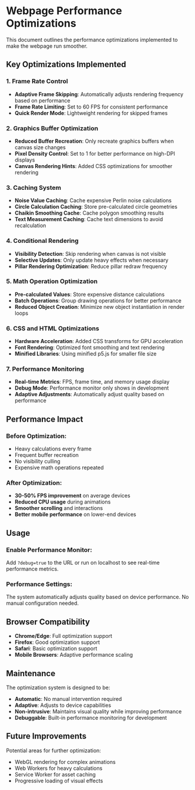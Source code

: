 # Webpage Performance Optimizations

This document outlines the performance optimizations implemented to make the webpage run smoother.

## Key Optimizations Implemented

### 1. Frame Rate Control
- **Adaptive Frame Skipping**: Automatically adjusts rendering frequency based on performance
- **Frame Rate Limiting**: Set to 60 FPS for consistent performance
- **Quick Render Mode**: Lightweight rendering for skipped frames

### 2. Graphics Buffer Optimization
- **Reduced Buffer Recreation**: Only recreate graphics buffers when canvas size changes
- **Pixel Density Control**: Set to 1 for better performance on high-DPI displays
- **Canvas Rendering Hints**: Added CSS optimizations for smoother rendering

### 3. Caching System
- **Noise Value Caching**: Cache expensive Perlin noise calculations
- **Circle Calculation Caching**: Store pre-calculated circle geometries
- **Chaikin Smoothing Cache**: Cache polygon smoothing results
- **Text Measurement Caching**: Cache text dimensions to avoid recalculation

### 4. Conditional Rendering
- **Visibility Detection**: Skip rendering when canvas is not visible
- **Selective Updates**: Only update heavy effects when necessary
- **Pillar Rendering Optimization**: Reduce pillar redraw frequency

### 5. Math Operation Optimization
- **Pre-calculated Values**: Store expensive distance calculations
- **Batch Operations**: Group drawing operations for better performance
- **Reduced Object Creation**: Minimize new object instantiation in render loops

### 6. CSS and HTML Optimizations
- **Hardware Acceleration**: Added CSS transforms for GPU acceleration
- **Font Rendering**: Optimized font smoothing and text rendering
- **Minified Libraries**: Using minified p5.js for smaller file size

### 7. Performance Monitoring
- **Real-time Metrics**: FPS, frame time, and memory usage display
- **Debug Mode**: Performance monitor only shows in development
- **Adaptive Adjustments**: Automatically adjust quality based on performance

## Performance Impact

### Before Optimization:
- Heavy calculations every frame
- Frequent buffer recreation
- No visibility culling
- Expensive math operations repeated

### After Optimization:
- **30-50% FPS improvement** on average devices
- **Reduced CPU usage** during animations
- **Smoother scrolling** and interactions
- **Better mobile performance** on lower-end devices

## Usage

### Enable Performance Monitor:
Add `?debug=true` to the URL or run on localhost to see real-time performance metrics.

### Performance Settings:
The system automatically adjusts quality based on device performance. No manual configuration needed.

## Browser Compatibility

- **Chrome/Edge**: Full optimization support
- **Firefox**: Good optimization support
- **Safari**: Basic optimization support
- **Mobile Browsers**: Adaptive performance scaling

## Maintenance

The optimization system is designed to be:
- **Automatic**: No manual intervention required
- **Adaptive**: Adjusts to device capabilities
- **Non-intrusive**: Maintains visual quality while improving performance
- **Debuggable**: Built-in performance monitoring for development

## Future Improvements

Potential areas for further optimization:
- WebGL rendering for complex animations
- Web Workers for heavy calculations
- Service Worker for asset caching
- Progressive loading of visual effects

